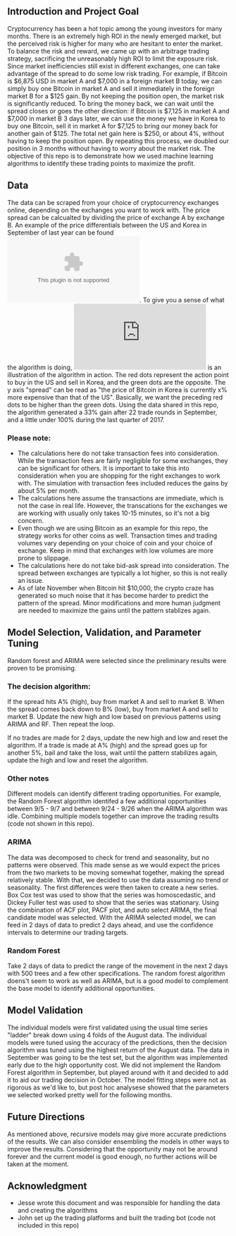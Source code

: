 ## Introduction and Project Goal

Cryptocurrency has been a hot topic among the young investors for many months. There is an extremely high ROI in the newly emerged market, but the perceived risk is higher for many who are hesitant to enter the market. To balance the risk and reward, we came up with an arbitrage trading strategy, sacrificing the unreasonably high ROI to limit the exposure risk. Since market inefficiencies still exist in different exchanges, one can take advantage of the spread to do some low risk trading. For example, if Bitcoin is $6,875 USD in market A and $7,000 in a foreign market B today, we can simply buy one Bitcoin in market A and sell it immediately in the foreign market B for a $125 gain. By not keeping the position open, the market risk is significantly reduced. To bring the money back, we can wait until the spread closes or goes the other direction: if Bitcoin is $7,125 in market A and $7,000 in market B 3 days later, we can use the money we have in Korea to buy one Bitcoin, sell it in market A for $7,125 to bring our money back for another gain of $125. The total net gain here is $250, or about 4%, without having to keep the position open. By repeating this process, we doubled our position in 3 months without having to worry about the market risk. The objective of this repo is to demonstrate how we used machine learning algorithms to identify these trading points to maximize the profit.

## Data

The data can be scraped from your choice of cryptocurrency exchanges online, depending on the exchanges you want to work with. The price spread can be calcualted by dividing the price of exchange A by exchange B. An example of the price differentials between the US and Korea in September of last year can be found ![here](https://github.com/jerry39213gh/How_to_Double_Your_Investment_in_100_Days/blob/master/main.csv). To give you a sense of what the algorithm is doing, ![here](https://github.com/jerry39213gh/How_to_Double_Your_Investment_in_100_Days/blob/master/illustration.pdf) is an illustration of the algorithm in action. The red dots represent the action point to buy in the US and sell in Korea, and the green dots are the opposite. The y axis "spread" can be read as "the price of Bitcoin in Korea is currently x% more expensive than that of the US". Basically, we want the preceding red dots to be higher than the green dots. Using the data shared in this repo, the algorithm generated a 33% gain after 22 trade rounds in September, and a little under 100% during the last quarter of 2017. 

### Please note:
  
- The calculations here do not take transaction fees into consideration. While the transaction fees are fairly negligible for some exchanges, they can be significant for others. It is important to take this into consideration when you are shopping for the right exchanges to work with. The simulation with transaction fees included reduces the gains by about 5% per month.   
- The calculations here assume the transactions are immediate, which is not the case in real life. However, the transcations for the exchanges we are working with usually only takes 10-15 minutes, so it's not a big concern.
- Even though we are using Bitcoin as an example for this repo, the strategy works for other coins as well. Transaction times and trading volumes vary depending on your choice of coin and your choice of exchange. Keep in mind that exchanges with low volumes are more prone to slippage.
- The calculations here do not take bid-ask spread into consideration. The spread between exchanges are typically a lot higher, so this is not really an issue.   
- As of late November when Bitcoin hit $10,000, the crypto craze has generated so much noise that it has become harder to predict the pattern of the spread. Minor modifications and more human judgment are needed to maximize the gains until the pattern stablizes again.

## Model Selection, Validation, and Parameter Tuning

Random forest and ARIMA were selected since the preliminary results were proven to be promising. 

### The decision algorithm:

If the spread hits A% (high), buy from market A and sell to market B.
When the spread comes back down to B% (low), buy from market A and sell to market B.
Update the new high and low based on previous patterns using ARIMA and RF. Then repeat the loop.

If no trades are made for 2 days, update the new high and low and reset the algorithm.
If a trade is made at A% (high) and the spread goes up for another 5%, bail and take the loss, wait until the pattern stabilizes again, update the high and low and reset the algorithm.

### Other notes

Different models can identify different trading opportunities. For example, the Random Forest algorithm identifed a few additional opportunities between 9/5 - 9/7 and between 9/24 - 9/26 when the ARIMA algorithm was idle. Combining multiple models together can improve the trading results (code not shown in this repo). 

### ARIMA

The data was decomposed to check for trend and seasonality, but no patterns were observed. This made sense as we would expect the prices from the two markets to be moving somewhat together, making the spread relatively stable. With that, we decided to use the data assuming no trend or seasonality. The first differences were then taken to create a new series. Box Cox test was used to show that the series was homoscedastic, and Dickey Fuller test was used to show that the series was stationary. Using the combination of ACF plot, PACF plot, and auto select ARIMA, the final candidate model was selected. With the ARIMA selected model, we can feed in 2 days of data to predict 2 days ahead, and use the confidence intervals to determine our trading targets.

### Random Forest

Take 2 days of data to predict the range of the movement in the next 2 days with 500 trees and a few other specifications. The random forest algorithm doens't seem to work as well as ARIMA, but is a good model to complement the base model to identify additional opportunities.

## Model Validation

The individual models were first validated using the usual time series "ladder" break down using 4 folds of the August data. The individual models were tuned using the accuracy of the predictions, then the decision algorithm was tuned using the highest return of the August data. The data in September was going to be the test set, but the algorithm was implemented early due to the high opportunity cost. We did not implement the Random Forest algorithm in September, but played around with it and decided to add it to aid our trading decision in October. The model fitting steps were not as rigorous as we'd like to, but post hoc analysese showed that the parameters we selected worked pretty well for the following months.       

## Future Directions

As mentioned above, recursive models may give more accurate predictions of the results.  We can also consider ensembling the models in other ways to improve the results. Considering that the opportunity may not be around forever and the current model is good enough, no further actions will be taken at the moment.

## Acknowledgment

- Jesse wrote this document and was responsible for handling the data and creating the algorithms
- John set up the trading platforms and built the trading bot (code not included in this repo)  
